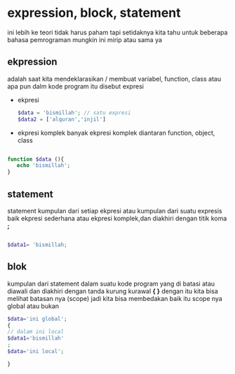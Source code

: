 # expression, block, statement


ini lebih ke teori tidak harus paham tapi setidaknya kita tahu
untuk beberapa bahasa pemrograman mungkin ini mirip atau sama ya


## ekpression

adalah saat kita mendeklarasikan / membuat variabel, function, class atau apa pun dalm kode program itu disebut expresi

- ekpresi 
  ```php
  $data = 'bismillah'; // satu expresi
  $data2 = ['alquran','injil']


  ```
- ekpresi komplek
  banyak ekpresi komplek diantaran function, object, class
 ```php

function $data (){
    echo 'bismillah';
}
```

## statement
statement kumpulan dari setiap ekpresi
atau kumpulan dari suatu expresis baik ekpresi sederhana atau ekpresi komplek,dan diakhiri dengan titik koma **;**

```php

$data1= 'bismillah;
```

## blok
kumpulan dari statement dalam suatu kode program yang di batasi atau diawali dan diakhiri dengan tanda kurung kurawal **{ }**
dengan itu kita bisa melihat batasan nya (scope) jadi kita bisa membedakan baik itu scope nya global atau bukan

```php
$data='ini global';
{
// dalam ini local
$data1='bismillah'
;
$data='ini local';

}

```